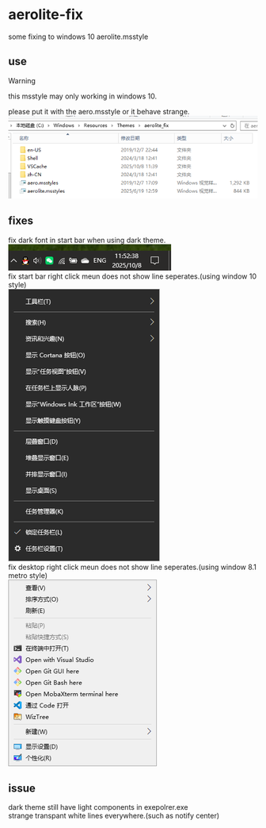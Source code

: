 # aerolite-fix
some fixing to windows 10 aerolite.msstyle  
## use
> [!WARNING]
> this msstyle may only working in windows 10.

please put it with the aero.msstyle or it behave strange.  
![put](put.png)
## fixes
fix dark font in start bar when using dark theme.  
![bar](bar.png)  
fix start bar right click meun does not show line seperates.(using window 10 style)  
![seperate](seperate.png)  
fix desktop right click meun does not show line seperates.(using window 8.1 metro style)  
![desktop](desktop.png)
## issue
dark theme still have light components in exepolrer.exe  
strange transpant white lines everywhere.(such as notify center)  
